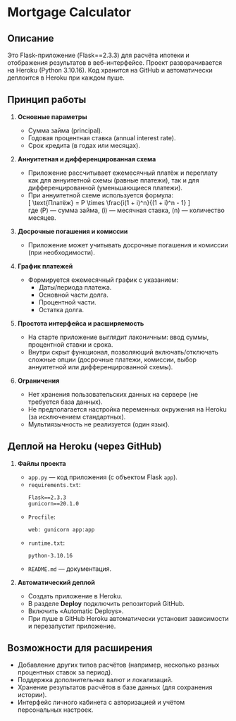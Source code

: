 # Mortgage Calculator

## Описание

Это Flask-приложение (Flask==2.3.3) для расчёта ипотеки и отображения результатов в веб-интерфейсе. Проект разворачивается на Heroku (Python 3.10.16). Код хранится на GitHub и автоматически деплоится в Heroku при каждом пуше.

## Принцип работы

1. **Основные параметры**  
   - Сумма займа (principal).  
   - Годовая процентная ставка (annual interest rate).  
   - Срок кредита (в годах или месяцах).

2. **Аннуитетная и дифференцированная схема**  
   - Приложение рассчитывает ежемесячный платёж и переплату как для аннуитетной схемы (равные платежи), так и для дифференцированной (уменьшающиеся платежи).
   - При аннуитетной схеме используется формула:  
     \[
       \text{Платёж} = P \times \frac{i(1 + i)^n}{(1 + i)^n - 1}
     \]  
     где \(P\) — сумма займа, \(i\) — месячная ставка, \(n\) — количество месяцев.

3. **Досрочные погашения и комиссии**  
   - Приложение может учитывать досрочные погашения и комиссии (при необходимости).

4. **График платежей**  
   - Формируется ежемесячный график с указанием:
     - Даты/периода платежа.
     - Основной части долга.
     - Процентной части.
     - Остатка долга.

5. **Простота интерфейса и расширяемость**  
   - На старте приложение выглядит лаконичным: ввод суммы, процентной ставки и срока.
   - Внутри скрыт функционал, позволяющий включать/отключать сложные опции (досрочные платежи, комиссии, выбор аннуитетной или дифференцированной схемы).

6. **Ограничения**  
   - Нет хранения пользовательских данных на сервере (не требуется база данных).
   - Не предполагается настройка переменных окружения на Heroku (за исключением стандартных).
   - Мультиязычность не реализуется (один язык).

## Деплой на Heroku (через GitHub)

1. **Файлы проекта**  
   - `app.py` — код приложения (с объектом Flask `app`).
   - `requirements.txt`:
     ```
     Flask==2.3.3
     gunicorn==20.1.0
     ```
   - `Procfile`:
     ```
     web: gunicorn app:app
     ```
   - `runtime.txt`:
     ```
     python-3.10.16
     ```
   - `README.md` — документация.

2. **Автоматический деплой**  
   - Создать приложение в Heroku.
   - В разделе **Deploy** подключить репозиторий GitHub.
   - Включить «Automatic Deploys».
   - При пуше в GitHub Heroku автоматически установит зависимости и перезапустит приложение.

## Возможности для расширения

- Добавление других типов расчётов (например, несколько разных процентных ставок за период).
- Поддержка дополнительных валют и локализаций.
- Хранение результатов расчётов в базе данных (для сохранения истории).
- Интерфейс личного кабинета с авторизацией и учётом персональных настроек.

